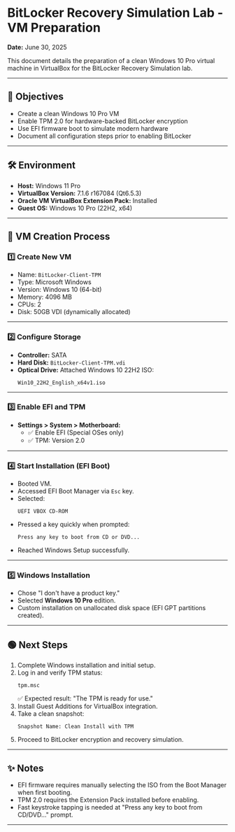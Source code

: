 # BitLocker Recovery Simulation Lab - VM Preparation

**Date:** June 30, 2025

This document details the preparation of a clean Windows 10 Pro virtual machine in VirtualBox for the BitLocker Recovery Simulation lab.

---

## 🎯 Objectives

- Create a clean Windows 10 Pro VM
- Enable TPM 2.0 for hardware-backed BitLocker encryption
- Use EFI firmware boot to simulate modern hardware
- Document all configuration steps prior to enabling BitLocker

---

## 🛠️ Environment

- **Host:** Windows 11 Pro
- **VirtualBox Version:** 7.1.6 r167084 (Qt6.5.3)
- **Oracle VM VirtualBox Extension Pack:** Installed
- **Guest OS:** Windows 10 Pro (22H2, x64)

---

## 🧩 VM Creation Process

### 1️⃣ Create New VM

- Name: `BitLocker-Client-TPM`
- Type: Microsoft Windows
- Version: Windows 10 (64-bit)
- Memory: 4096 MB
- CPUs: 2
- Disk: 50GB VDI (dynamically allocated)

---

### 2️⃣ Configure Storage

- **Controller:** SATA
- **Hard Disk:** `BitLocker-Client-TPM.vdi`
- **Optical Drive:** Attached Windows 10 22H2 ISO:
  ```
  Win10_22H2_English_x64v1.iso
  ```

---

### 3️⃣ Enable EFI and TPM

- **Settings > System > Motherboard:**
  - ✅ Enable EFI (Special OSes only)
  - ✅ TPM: Version 2.0

---

### 4️⃣ Start Installation (EFI Boot)

- Booted VM.
- Accessed EFI Boot Manager via `Esc` key.
- Selected:
  ```
  UEFI VBOX CD-ROM
  ```
- Pressed a key quickly when prompted:
  ```
  Press any key to boot from CD or DVD...
  ```
- Reached Windows Setup successfully.

---

### 5️⃣ Windows Installation

- Chose "I don't have a product key."
- Selected **Windows 10 Pro** edition.
- Custom installation on unallocated disk space (EFI GPT partitions created).

---

## 🟢 Next Steps

1. Complete Windows installation and initial setup.
2. Log in and verify TPM status:
   ```
   tpm.msc
   ```
   ✅ Expected result: "The TPM is ready for use."
3. Install Guest Additions for VirtualBox integration.
4. Take a clean snapshot:
   ```
   Snapshot Name: Clean Install with TPM
   ```
5. Proceed to BitLocker encryption and recovery simulation.

---

## ✨ Notes

- EFI firmware requires manually selecting the ISO from the Boot Manager when first booting.
- TPM 2.0 requires the Extension Pack installed before enabling.
- Fast keystroke tapping is needed at "Press any key to boot from CD/DVD..." prompt.

---
